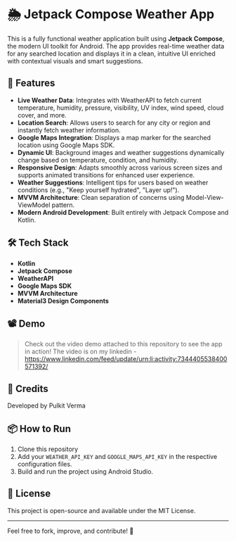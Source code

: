 
# 🌦️ Jetpack Compose Weather App

This is a fully functional weather application built using **Jetpack Compose**, the modern UI toolkit for Android. The app provides real-time weather data for any searched location and displays it in a clean, intuitive UI enriched with contextual visuals and smart suggestions.

## 🚀 Features

- **Live Weather Data**: Integrates with WeatherAPI to fetch current temperature, humidity, pressure, visibility, UV index, wind speed, cloud cover, and more.
- **Location Search**: Allows users to search for any city or region and instantly fetch weather information.
- **Google Maps Integration**: Displays a map marker for the searched location using Google Maps SDK.
- **Dynamic UI**: Background images and weather suggestions dynamically change based on temperature, condition, and humidity.
- **Responsive Design**: Adapts smoothly across various screen sizes and supports animated transitions for enhanced user experience.
- **Weather Suggestions**: Intelligent tips for users based on weather conditions (e.g., "Keep yourself hydrated", "Layer up!").
- **MVVM Architecture**: Clean separation of concerns using Model-View-ViewModel pattern.
- **Modern Android Development**: Built entirely with Jetpack Compose and Kotlin.

## 🛠️ Tech Stack

- **Kotlin**
- **Jetpack Compose**
- **WeatherAPI**
- **Google Maps SDK**
- **MVVM Architecture**
- **Material3 Design Components**

## 📽️ Demo

> Check out the video demo attached to this repository to see the app in action!
> The video is on my linkedin - https://www.linkedin.com/feed/update/urn:li:activity:7344405538400571392/

## 🤝 Credits

Developed by Pulkit Verma

## 📦 How to Run

1. Clone this repository
2. Add your `WEATHER_API_KEY` and `GOOGLE_MAPS_API_KEY` in the respective configuration files.
3. Build and run the project using Android Studio.

## 📄 License

This project is open-source and available under the MIT License.

---

Feel free to fork, improve, and contribute! 🌱
